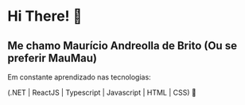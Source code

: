 # Hi There! 👋

## Me chamo Maurício Andreolla de Brito (Ou se preferir MauMau)

Em constante aprendizado nas tecnologias:

(.NET | ReactJS | Typescript | Javascript | HTML | CSS) 🧰


<!--
**MauricioAndreolla/MauricioAndreolla** is a ✨ _special_ ✨ repository because its `README.md` (this file) appears on your GitHub profile.

Here are some ideas to get you started:

- 🔭 I’m currently working on ...
- 🌱 I’m currently learning ...
- 👯 I’m looking to collaborate on ...
- 🤔 I’m looking for help with ...
- 💬 Ask me about ...
- 📫 How to reach me: ...
- 😄 Pronouns: ...
- ⚡ Fun fact: ...
-->
